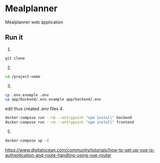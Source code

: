 # Mealplanner
Mealplanner web application

## Run it
1. 
```bash 
git clone
```
2. 
```bash
cd /project-name
```
3. 
```bash
cp .env.example .env
cp app/backend/.env.example app/backend/.env
```
edit thus created .env files
4. 
```bash
docker-compose run --rm --entrypoint "npm install" backend
docker-compose run --rm --entrypoint "npm install" frontend
```
5.
```bash
docker-compose up -d
```

https://www.digitalocean.com/community/tutorials/how-to-set-up-vue-js-authentication-and-route-handling-using-vue-router
